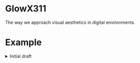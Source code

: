 # GlowX311
The way we approach visual aesthetics in digital environments.

# Example
<details> <summary>Initial draft</summary> <pre><code lang="lua"> print("hi") </code></pre> </details>
